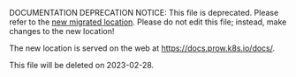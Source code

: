 DOCUMENTATION DEPRECATION NOTICE: This file is deprecated. Please refer to the
[new migrated
location](https://docs.prow.k8s.io/docs/build-test-update/).
Please do not edit this file; instead, make changes to the new location!

The new location is served on the web at
https://docs.prow.k8s.io/docs/.

This file will be deleted on 2023-02-28.

